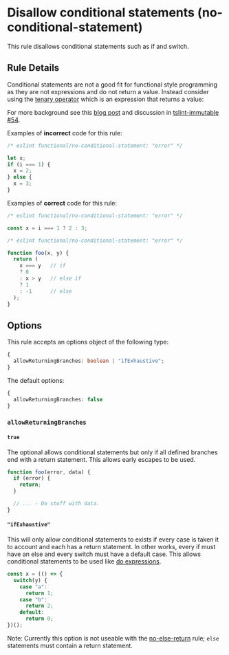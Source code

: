 # Disallow conditional statements (no-conditional-statement)

This rule disallows conditional statements such as if and switch.

## Rule Details

Conditional statements are not a good fit for functional style programming as they are not expressions and do not return a value.
Instead consider using the [tenary operator](https://developer.mozilla.org/en-US/docs/Web/JavaScript/Reference/Operators/Conditional_Operator) which is an expression that returns a value:

For more background see this [blog post](https://hackernoon.com/rethinking-javascript-the-if-statement-b158a61cd6cb) and discussion in [tslint-immutable #54](https://github.com/jonaskello/tslint-immutable/issues/54).

Examples of **incorrect** code for this rule:

```js
/* eslint functional/no-conditional-statement: "error" */

let x;
if (i === 1) {
  x = 2;
} else {
  x = 3;
}
```

Examples of **correct** code for this rule:

```js
/* eslint functional/no-conditional-statement: "error" */

const x = i === 1 ? 2 : 3;
```

```js
/* eslint functional/no-conditional-statement: "error" */

function foo(x, y) {
  return (
    x === y   // if
    ? 0
    : x > y   // else if
    ? 1
    : -1      // else
  );
}
```

## Options

This rule accepts an options object of the following type:

```ts
{
  allowReturningBranches: boolean | "ifExhaustive";
}
```

The default options:

```ts
{
  allowReturningBranches: false
}
```

### `allowReturningBranches`

#### `true`

The optional allows conditional statements but only if all defined branches end with a return statement.
This allows early escapes to be used.

```js
function foo(error, data) {
  if (error) {
    return;
  }

  // ... - Do stuff with data.
}
```

#### `"ifExhaustive"`

This will only allow conditional statements to exists if every case is taken it to account and each has a return statement.
In other works, every if must have an else and every switch must have a default case.
This allows conditional statements to be used like [do expressions](https://github.com/tc39/proposal-do-expressions).

```js
const x = (() => {
  switch(y) {
    case "a":
      return 1;
    case "b":
      return 2;
    default:
      return 0;
})();
```

Note: Currently this option is not useable with the [no-else-return](https://eslint.org/docs/rules/no-else-return) rule; `else` statements must contain a return statement.

